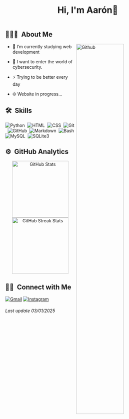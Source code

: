 <div id="user-content-toc">
  <ul align="center">
    <summary><h1 style="display: inline-block">Hi, I'm Aarón👋</h1></summary>
  </ul>
</div>

## 👨🏻‍💻 &nbsp;About Me

<img width="55%" align="right" alt="Github" src="https://raw.githubusercontent.com/onimur/.github/master/.resources/git-header.svg" />

- 🔭 I’m currently studying web development
  
- 🌱 I want to enter the world of cybersecurity.
  
- ⚡ Trying to be better every day

- 🌐 Website in progress...


## 🛠 &nbsp;Skills

![Python](https://img.shields.io/badge/-Python-05122A?style=flat&logo=python)&nbsp;
![HTML](https://img.shields.io/badge/-HTML-05122A?style=flat&logo=HTML5)&nbsp;
![CSS](https://img.shields.io/badge/-CSS-05122A?style=flat&logo=CSS3&logoColor=1572B6)&nbsp;
![Git](https://img.shields.io/badge/-Git-05122A?style=flat&logo=git)&nbsp;
![GitHub](https://img.shields.io/badge/-GitHub-05122A?style=flat&logo=github)&nbsp;
![Markdown](https://img.shields.io/badge/-Markdown-05122A?style=flat&logo=markdown)&nbsp;
![Bash](https://img.shields.io/badge/-Bash-05122A?style=flat&logo=gnu-bash)&nbsp;
![MySQL](https://img.shields.io/badge/-MySQL-05122A?style=flat&logo=mysql)&nbsp;
![SQLite3](https://img.shields.io/badge/-SQLite-05122A?style=flat&logo=sqlite)&nbsp;

## ⚙️ &nbsp;GitHub Analytics

<p align="center">
  <img height="180em" src="https://github-readme-stats.vercel.app/api?username=aaralvrod&show_icons=true&theme=gruvbox&hide_border=false" alt="GitHub Stats" style="margin: 0; padding: 0; border: none;">
  <img height="180em" src="https://github-readme-streak-stats.herokuapp.com/?user=aaralvrod&theme=gruvbox&hide_border=false" alt="GitHub Streak Stats" style="margin: 0; padding: 0; border: none;">
</p>

## 🤝🏻 &nbsp;Connect with Me

[![Gmail](https://img.shields.io/badge/-Gmail-05122A?style=flat&logo=gmail)](aaralvrod@gmail.com)
[![Instagram](https://img.shields.io/badge/-Instagram-05122A?style=flat&logo=instagram)](https://www.instagram.com/aaronalvzz)


###### Last update 03/01/2025